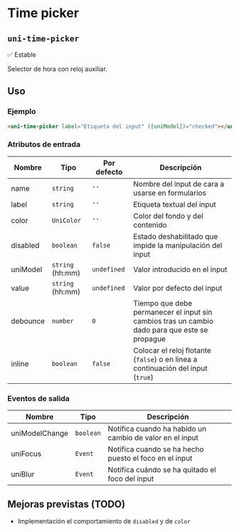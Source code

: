 Time picker
===================
`uni-time-picker`
---
:white_check_mark: Estable

Selector de hora con reloj auxiliar.

## Uso

### Ejemplo

```html
<uni-time-picker label="Etiqueta del input" ([uniModel])="checked"></uni-time-picker>
```

### Atributos de entrada

| Nombre      | Tipo               | Por defecto | Descripción 
| ----------- | ------------------ | ----------- | -----------
| name        | `string`           | `''`        | Nombre del input de cara a usarse en formularios
| label       | `string`           | `''`        | Etiqueta textual del input
| color       | `UniColor`         | `''`        | Color del fondo y del contenido
| disabled    | `boolean`          | `false`     | Estado deshabilitado que impide la manipulación del input
| uniModel    | `string` (hh:mm)   | `undefined` | Valor introducido en el input
| value       | `string` (hh:mm)   | `undefined` | Valor por defecto del input
| debounce    | `number`           | `0`         | Tiempo que debe permanecer el input sin cambios tras un cambio dado para que este se propague
| inline      | `boolean`          | `false`     | Colocar el reloj flotante (`false`) o en linea a continuación del input (`true`)

### Eventos de salida

| Nombre          | Tipo      | Descripción
| --------------- | --------- | -----------
| uniModelChange  | `boolean` | Notifica cuando ha habido un cambio de valor en el input
| uniFocus        | `Event`   | Notifica cuando se ha hecho puesto el foco en el input
| uniBlur         | `Event`   | Notifica cuándo se ha quitado el foco del input

## Mejoras previstas (TODO)

- Implementación el comportamiento de `disabled` y de `color`
